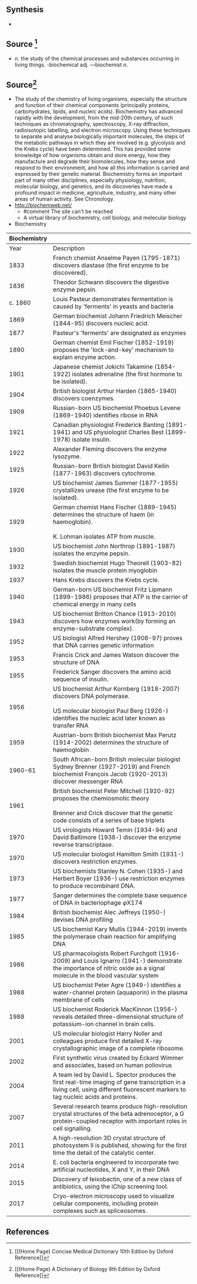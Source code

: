 ## Synthesis
- 
## Source [^1]
- $n$. the study of the chemical processes and substances occurring in living things. -biochemical adj. —biochemist $n$.
## Source[^2]
- The study of the chemistry of living organisms, especially the structure and function of their chemical components (principally proteins, carbohydrates, lipids, and nucleic acids). Biochemistry has advanced rapidly with the development, from the mid-20th century, of such techniques as chromatography, spectroscopy, X-ray diffraction, radioisotopic labelling, and electron microscopy. Using these techniques to separate and analyse biologically important molecules, the steps of the metabolic pathways in which they are involved (e.g. glycolysis and the Krebs cycle) have been determined. This has provided some knowledge of how organisms obtain and store energy, how they manufacture and degrade their biomolecules, how they sense and respond to their environment, and how all this information is carried and expressed by their genetic material. Biochemistry forms an important part of many other disciplines, especially physiology, nutrition, molecular biology, and genetics, and its discoveries have made a profound impact in medicine, agriculture, industry, and many other areas of human activity. See Chronology.
- http://biochemweb.net/
	- #comment The site can't be reached
	- A virtual library of biochemistry, cell biology, and molecular biology
- Biochemistry

| Biochemistry |                                                                                                                                                                                    |
| ------------ | ---------------------------------------------------------------------------------------------------------------------------------------------------------------------------------- |
| Year         | Description                                                                                                                                                                        |
| 1833         | French chemist Anselme Payen (1795-1871) discovers diastase (the first enzyme to be discovered).                                                                                   |
| 1836         | Theodor Schwann discovers the digestive enzyme pepsin.                                                                                                                             |
| c. 1860      | Louis Pasteur demonstrates fermentation is caused by 'ferments' in yeasts and bacteria                                                                                             |
| 1869         | German biochemist Johann Friedrich Meischer (1844-95) discovers nucleic acid.                                                                                                      |
| 1877         | Pasteur's 'ferments' are designated as enzymes                                                                                                                                     |
| 1890         | German chemist Emil Fischer (1852-1919) proposes the 'lock-and-key' mechanism to explain enzyme action.                                                                            |
| 1901         | Japanese chemist Jokichi Takamine (1854-1922) isolates adrenaline (the first hormone to be isolated).                                                                              |
| 1904         | British biologist Arthur Harden (1865-1940) discovers coenzymes.                                                                                                                   |
| 1909         | Russian-born US biochemist Phoebus Levene (1869-1940) identifies ribose in RNA                                                                                                     |
| 1921         | Canadian physiologist Frederick Banting (1891-1941) and US physiologist Charles Best (1899-1978) isolate insulin.                                                                  |
| 1922         | Alexander Fleming discovers the enzyme lysozyme.                                                                                                                                   |
| 1925         | Russian-born British biologist David Keilin (1877-1963) discovers cytochrome.                                                                                                      |
| 1926         | US biochemist James Summer (1877-1955) crystallizes urease (the first enzyme to be isolated).                                                                                      |
| 1929         | German chemist Hans Fischer (1889-1945) determines the structure of haem (in haemoglobin).<br><br>K. Lohman isolates ATP from muscle.                                              |
| 1930         | US biochemist John Northrop (1891-1987) isolates the enzyme pepsin.                                                                                                                |
| 1932         | Swedish biochemist Hugo Theorell (1903-82) isolates the muscle protein myoglobin                                                                                                   |
| 1937         | Hans Krebs discovers the Krebs cycle.                                                                                                                                              |
| 1940         | German-born US biochemist Fritz Lipmann (1899-1986) proposes that ATP is the carrier of chemical energy in many cells                                                              |
| 1943         | US biochemist Britton Chance (1913-2010) discovers how enzymes work(by forming an enzyme-substrate complex).                                                                       |
| 1952         | US biologist Alfred Hershey (1908-97) proves that DNA carries genetic information                                                                                                  |
| 1953         | Francis Crick and James Watson discover the structure of DNA                                                                                                                       |
| 1955         | Frederick Sanger discovers the amino acid sequence of insulin.                                                                                                                     |
| 1956         | US biochemist Arthur Kornberg (1918-2007) discovers DNA polymerase.<br><br>US molecular biologist Paul Berg (1926-) identifies the nucleic acid later known as transfer RNA        |
| 1959         | Austrian-born British biochemist Max Perutz (1914-2002) determines the structure of haemoglobin                                                                                    |
| 1960-61      | South African-born British molecular biologist Sydney Brenner (1927-2019) and French biochemist François Jacob (1920-2013) discover messenger RNA                                  |
| 1961         | British biochemist Peter Mitchell (1920-92) proposes the chemiosmotic theory<br><br>Brenner and Crick discover that the genetic code consists of a series of base triplets         |
| 1970         | US virologists Howard Temin (1934-94) and David Baltimore (1938-) discover the enzyme reverse transcriptase.                                                                       |
| 1970         | US molecular biologist Hamilton Smith (1931-) discovers restriction enzymes.                                                                                                       |
| 1973         | US biochemists Stanley N. Cohen (1935-) and Herbert Boyer (1936-) use restriction enzymes to produce recombinant DNA.                                                              |
| 1977         | Sanger determines the complete base sequence of DNA in bacteriophage $\varphi$X174                                                                                                 |
| 1984         | British biochemist Alec Jeffreys (1950-) devises DNA profiling                                                                                                                     |
| 1985         | US biochemist Kary Mullis (1944-2019) invents the polymerase chain reaction for amplifying DNA                                                                                     |
| 1986         | US pharmacologists Robert Furchgott (1916-2009) and Louis Ignarro (1941-) demonstrate the importance of nitric oxide as a signal molecule in the blood vascular system             |
| 1988         | US biochemist Peter Agre (1949-) identifies a water-channel protein (aquaporin) in the plasma membrane of cells                                                                    |
| 1988         | US biochemist Roderick MacKinnon (1956-) reveals detailed three-dimensional structure of potassium-ion channel in brain cells.                                                     |
| 2001         | US molecular biologist Harry Noller and colleagues produce first detailed X-ray crystallographic image of a complete ribosome.                                                     |
| 2002         | First synthetic virus created by Eckard Wimmer and associates, based on human poliovirus                                                                                           |
| 2004         | A team led by David L. Spector produces the first real-time imaging of gene transcription in a living cell, using different fluorescent markers to tag nucleic acids and proteins. |
| 2007         | Several research teams produce high-resolution crystal structures of the beta adrenoceptor, a G protein-coupled receptor with important roles in cell signalling.                  |
| 2011         | A high-resolution 3D crystal structure of photosystem II is published, showing for the first time the detail of the catalytic center.                                              |
| 2014         | E. coli bacteria engineered to incorporate two artificial nucleotides, X and Y, in their DNA                                                                                       |
| 2015         | Discovery of teixobactin, one of a new class of antibiotics, using the iChip screening tool.                                                                                       |
| 2017         | Cryo-electron microscopy used to visualize cellular components, including protein complexes such as spliceosomes.                                                                  |

## References

[^1]: [[(Home Page) Concise Medical Dictionary 10th Edition by Oxford Reference]]
[^2]: [[(Home Page) A Dictionary of Biology 8th Edition by Oxford Reference]]